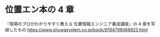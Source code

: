 # 位置エン本の 4 章

『現場のプロがわかりやすく教える 位置情報エンジニア養成講座』の 4 章を写経したもの
https://www.shuwasystem.co.jp/book/9784798068923.html
